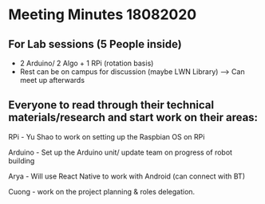 # Meeting Minutes 18082020


## For Lab sessions (5 People inside)
- 2 Arduino/ 2 Algo + 1 RPi (rotation basis)
- Rest can be on campus for discussion (maybe LWN Library) --> Can meet up afterwards


## Everyone to read through their technical materials/research and start work on their areas:

RPi - Yu Shao to work on setting up the Raspbian OS on RPi

Arduino - Set up the Arduino unit/ update team on progress of robot building

Arya - Will use React Native to work with Android (can connect with BT)

Cuong - work on the project planning & roles delegation.
